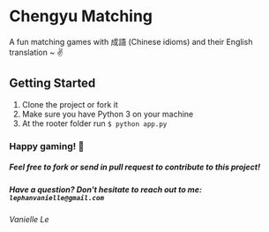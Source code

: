 # Chengyu Matching
A fun matching games with 成語 (Chinese idioms) and their English translation ~ ✌️

## Getting Started
1. Clone the project or fork it
2. Make sure you have Python 3 on your machine
3. At the rooter folder run `$ python app.py`

### Happy gaming! 🚀

##### Feel free to fork or send in pull request to contribute to this project!

##### Have a question? Don't hesitate to reach out to me: `lephanvanielle@gmail.com`

###### Vanielle Le
